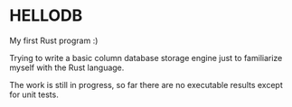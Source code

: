# HELLODB

My first Rust program :)

Trying to write a basic column database storage engine just to familiarize myself with the Rust language.

The work is still in progress, so far there are no executable results except for unit tests.
